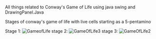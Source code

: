 All things related to Conway's Game of Life using java swing and DrawingPanel.Java




Stages of conway's game of life with live cells starting as a 5-pentamino


Stage 1:
![GameofLife](https://github.com/user-attachments/assets/665bc257-0fbe-475b-a5c0-13d21f16331e)
stage 2:
![GameOfLife3](https://github.com/user-attachments/assets/a691bd07-b522-47a2-a607-6a2d5f675030)
stage 3:
![GameOfLife2](https://github.com/user-attachments/assets/c598436c-26e5-46e2-bc8c-6985c62aff0a)

